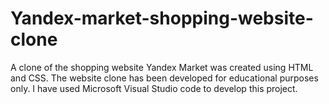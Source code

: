 # Yandex-market-shopping-website-clone
A clone of the shopping website Yandex Market was created using HTML and CSS. The website clone has been developed for educational purposes only. I have used Microsoft
Visual Studio code to develop this project.
